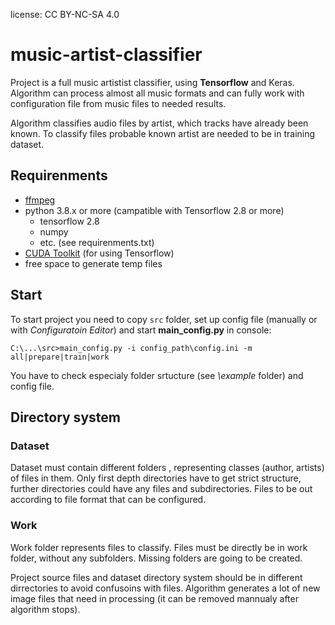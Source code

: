 license: CC BY-NC-SA 4.0

# music-artist-classifier
Project is a full music artistist classifier, using **Tensorflow** and Keras. Algorithm can process almost all music formats and can fully work with configuration file from music files to needed results. 

Algorithm classifies audio files by artist, which tracks have already been known. To classify files probable known artist are needed to be in training dataset.


## Requirenments
- [ffmpeg](https://ffmpeg.org/ "Official site")
- python 3.8.x or more (campatible with Tensorflow 2.8 or more)
	- tensorflow 2.8
	- numpy
	- etc. (see requirenments.txt)
- [CUDA Toolkit](https://developer.nvidia.com/cuda-toolkit) (for using Tensorflow)
- free space to generate temp files
## Start

To start project you need to copy ```src``` folder, set up config file (manually or with *Configuratoin Editor*) and start **main_config.py** in console:
```
C:\...\src>main_config.py -i config_path\config.ini -m all|prepare|train|work
```
You have to check especialy folder srtucture (see *\example* folder) and config file. 

## Directory system
### Dataset
Dataset must contain different folders , representing classes (author, artists) of files in them. Only first depth directories have to get strict structure, further directories could have any files and subdirectories. Files to be out according to file format that can be configured.
### Work 
Work folder represents files to classify. Files must be directly be in work folder, without any subfolders.
Missing folders are going to be created. 

Project source files and dataset directory system should be in different dirrectories to avoid confusoins with files. Algorithm generates a lot of new image files that need in processing (it can be removed mannualy after algorithm stops).


